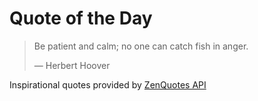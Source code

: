 # Quote of the Day

<!-- QUOTE_START -->
> Be patient and calm; no one can catch fish in anger.
>
> — Herbert Hoover

Inspirational quotes provided by <a href="https://zenquotes.io/" target="_blank">ZenQuotes API</a>
<!-- QUOTE_END -->